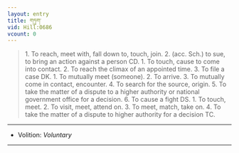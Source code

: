 ```yaml
---
layout: entry
title: གཏུག་
vid: Hill:0686
vcount: 0
---
```

> 1\. To reach, meet with, fall down to, touch, join\. 2\. (acc\. Sch\.) to sue, to bring an action against a person CD\. 1\. To touch, cause to come into contact\. 2\. To reach the climax of an appointed time\. 3\. To file a case DK\. 1\. To mutually meet (someone)\. 2\. To arrive\. 3\. To mutually come in contact, encounter\. 4\. To search for the source, origin\. 5\. To take the matter of a dispute to a higher authority or national government office for a decision\. 6\. To cause a fight DS\. 1\. To touch, meet\. 2\. To visit, meet, attend on\. 3\. To meet, match, take on\. 4\. To take the matter of a dispute to higher authority for a decision TC\.

---
* Volition: _Voluntary_

---

